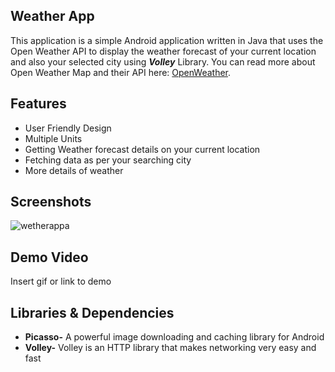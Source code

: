
## **Weather App**

This application is a simple Android application written in Java 
that uses the Open Weather API to display the weather forecast of 
your current location and also your selected city using ***Volley*** Library.
 You can read more about Open Weather Map and their API here: 
 [OpenWeather](https://openweathermap.org/api). 


## Features

- User Friendly Design
- Multiple Units
- Getting Weather forecast details on your current location
- Fetching data as per your searching city
- More details of weather 


## Screenshots
![wetherappa](https://user-images.githubusercontent.com/72797331/142452990-de24ae7b-fc76-4d26-9f53-ffc40b1fe8cc.jpg)


## Demo Video

Insert gif or link to demo


## Libraries & Dependencies
- **Picasso-** A powerful image downloading and caching library for Android
- **Volley-** Volley is an HTTP library that makes networking very easy and fast
